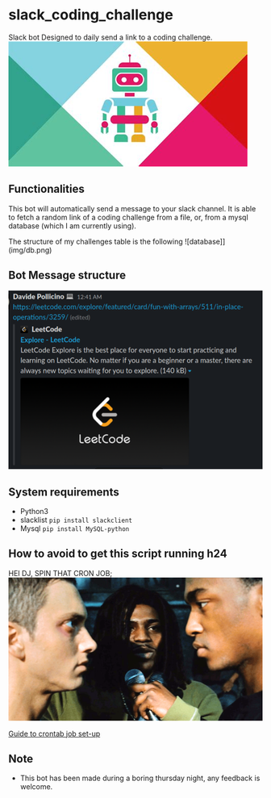 # slack_coding_challenge
Slack bot Designed to daily send a link to a coding challenge.
![image](img/logo.jpeg)

## Functionalities
This bot will automatically send a message to your slack channel. 
It is able to fetch a random link of a coding challenge from a file, or, from a mysql database (which I am currently using).

The structure of my challenges table is the following
![database]](img/db.png)

## Bot Message structure
![challenge screenshot](img/challenge.png)

## System requirements
* Python3
* slacklist ```pip install slackclient```
* Mysql ```pip install MySQL-python```

## How to avoid to get this script running h24

HEI DJ, SPIN THAT CRON JOB;
![image](img/dj.png)


[Guide to crontab job set-up](https://www.digitalocean.com/community/tutorials/how-to-use-cron-to-automate-tasks-ubuntu-1804)

## Note
* This bot has been made during a boring thursday night, any feedback is welcome. 
